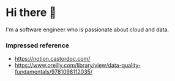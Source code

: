 # Hi there 👋
I'm a software engineer who is passionate about cloud and data.


### Impressed reference
- https://notion.castordoc.com/
- https://www.oreilly.com/library/view/data-quality-fundamentals/9781098112035/
